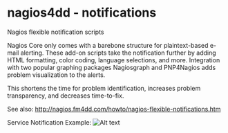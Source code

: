 # nagios4dd - notifications

Nagios flexible notification scripts

Nagios Core only comes with a barebone structure for plaintext-based e-mail alerting. 
These add-on scripts take the notification further by adding HTML formatting, color coding, language selections, and more.
Integration with two popular graphing packages Nagiosgraph and PNP4Nagios adds problem visualization to the alerts.

This shortens the time for problem identification, increases problem transparency, and decreases time-to-fix.

See also: http://nagios.fm4dd.com/howto/nagios-flexible-notifications.htm

Service Notification Example:
![Alt text](http://nagios.fm4dd.com/howto/images/notification-graph-en-service-crit1.png "Service Notification Example")
